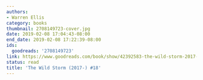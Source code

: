 ```yaml
---
authors:
- Warren Ellis
category: books
thumbnail: 2708149723-cover.jpg
date: 2019-02-08 17:04:43-08:00
end_date: 2019-02-08 17:22:39-08:00
ids:
  goodreads: '2708149723'
link: https://www.goodreads.com/book/show/42392583-the-wild-storm-2017--18
status: read
title: 'The Wild Storm (2017-) #18'
---
```

